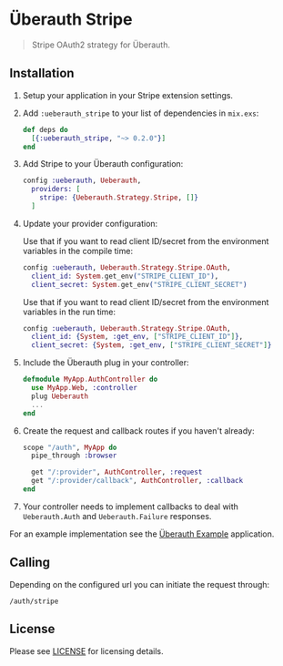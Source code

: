 # Überauth Stripe

> Stripe OAuth2 strategy for Überauth.

## Installation

1. Setup your application in your Stripe extension settings.

1. Add `:ueberauth_stripe` to your list of dependencies in `mix.exs`:

    ```elixir
    def deps do
      [{:ueberauth_stripe, "~> 0.2.0"}]
    end
    ```

1. Add Stripe to your Überauth configuration:

    ```elixir
    config :ueberauth, Ueberauth,
      providers: [
        stripe: {Ueberauth.Strategy.Stripe, []}
      ]
    ```

1.  Update your provider configuration:

    Use that if you want to read client ID/secret from the environment
    variables in the compile time:


    ```elixir
    config :ueberauth, Ueberauth.Strategy.Stripe.OAuth,
      client_id: System.get_env("STRIPE_CLIENT_ID"),
      client_secret: System.get_env("STRIPE_CLIENT_SECRET")
    ```

    Use that if you want to read client ID/secret from the environment
    variables in the run time:

    ```elixir
    config :ueberauth, Ueberauth.Strategy.Stripe.OAuth,
      client_id: {System, :get_env, ["STRIPE_CLIENT_ID"]},
      client_secret: {System, :get_env, ["STRIPE_CLIENT_SECRET"]}
    ```

1.  Include the Überauth plug in your controller:

    ```elixir
    defmodule MyApp.AuthController do
      use MyApp.Web, :controller
      plug Ueberauth
      ...
    end
    ```

1.  Create the request and callback routes if you haven't already:

    ```elixir
    scope "/auth", MyApp do
      pipe_through :browser

      get "/:provider", AuthController, :request
      get "/:provider/callback", AuthController, :callback
    end
    ```

1. Your controller needs to implement callbacks to deal with `Ueberauth.Auth` and `Ueberauth.Failure` responses.

For an example implementation see the [Überauth Example](https://github.com/ueberauth/ueberauth_example) application.

## Calling

Depending on the configured url you can initiate the request through:

    /auth/stripe
    
## License

Please see [LICENSE](https://github.com/svycal/ueberauth_stripe/blob/main/LICENSE.md) for licensing details.
